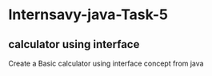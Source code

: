 # Internsavy-java-Task-5

## calculator using interface
Create a Basic calculator using
interface concept from java
